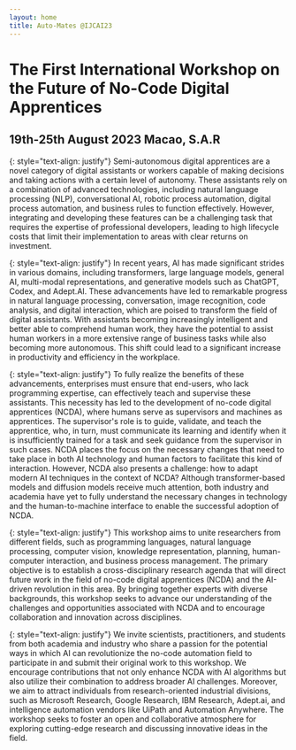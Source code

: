 ```yaml
---
layout: home
title: Auto-Mates @IJCAI23
---
```

# The First International Workshop on the Future of No-Code Digital Apprentices

## 19th-25th August 2023 Macao, S.A.R

{: style="text-align: justify"} 
Semi-autonomous digital apprentices are a novel category of digital assistants or workers capable of making decisions and taking actions with a certain level of autonomy. These assistants rely on a combination of advanced technologies, including natural language processing (NLP), conversational AI, robotic process automation, digital process automation, and business rules to function effectively. However, integrating and developing these features can be a challenging task that requires the expertise of professional developers, leading to high lifecycle costs that limit their implementation to areas with clear returns on investment.

{: style="text-align: justify"} 
In recent years, AI has made significant strides in various domains, including transformers, large language models, general AI, multi-modal representations, and generative models such as ChatGPT, Codex, and Adept.AI. These advancements have led to remarkable progress in natural language processing, conversation, image recognition, code analysis, and digital interaction, which are poised to transform the field of digital assistants. With assistants becoming increasingly intelligent and better able to comprehend human work, they have the potential to assist human workers in a more extensive range of business tasks while also becoming more autonomous. This shift could lead to a significant increase in productivity and efficiency in the workplace.

{: style="text-align: justify"} 
To fully realize the benefits of these advancements, enterprises must ensure that end-users, who lack programming expertise, can effectively teach and supervise these assistants. This necessity has led to the development of no-code digital apprentices (NCDA), where humans serve as supervisors and machines as apprentices. The supervisor's role is to guide, validate, and teach the apprentice, who, in turn, must communicate its learning and identify when it is insufficiently trained for a task and seek guidance from the supervisor in such cases. NCDA places the focus on the necessary changes that need to take place in both AI technology and human factors to facilitate this kind of interaction. However, NCDA also presents a challenge: how to adapt modern AI techniques in the context of NCDA? Although transformer-based models and diffusion models receive much attention, both industry and academia have yet to fully understand the necessary changes in technology and the human-to-machine interface to enable the successful adoption of NCDA.

{: style="text-align: justify"}
This workshop aims to unite researchers from different fields, such as programming languages, natural language processing, computer vision, knowledge representation, planning, human-computer interaction, and business process management. The primary objective is to establish a cross-disciplinary research agenda that will direct future work in the field of no-code digital apprentices (NCDA) and the AI-driven revolution in this area. By bringing together experts with diverse backgrounds, this workshop seeks to advance our understanding of the challenges and opportunities associated with NCDA and to encourage collaboration and innovation across disciplines.

{: style="text-align: justify"}
We invite scientists, practitioners, and students from both academia and industry who share a passion for the potential ways in which AI can revolutionize the no-code automation field to participate in and submit their original work to this workshop. We encourage contributions that not only enhance NCDA with AI algorithms but also utilize their combination to address broader AI challenges. Moreover, we aim to attract individuals from research-oriented industrial divisions, such as Microsoft Research, Google Research, IBM Research, Adept.ai, and intelligence automation vendors like UiPath and Automation Anywhere. The workshop seeks to foster an open and collaborative atmosphere for exploring cutting-edge research and discussing innovative ideas in the field.
